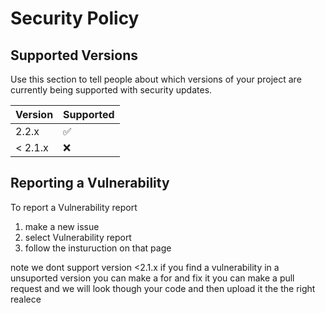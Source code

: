 # Security Policy

## Supported Versions

Use this section to tell people about which versions of your project are
currently being supported with security updates.

| Version | Supported          |
| ------- | ------------------ |
| 2.2.x   | :white_check_mark: |
| < 2.1.x   | :x:              |

## Reporting a Vulnerability

To report a Vulnerability report
1. make a new issue
2. select Vulnerability report
3. follow the insturuction on that page

note we dont support version <2.1.x if you find a vulnerability in a unsuported version you can make a for and fix it you can make a pull request and we will look though your code and then upload it the the right realece
